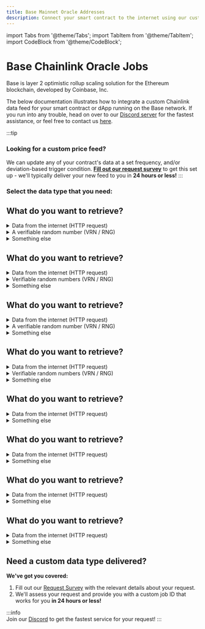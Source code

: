 ```yaml
---
title: Base Mainnet Oracle Addresses
description: Connect your smart contract to the internet using our customizable Chainlink oracle data feeds running on the Base (Coinbase) mainnet network.  
---
```


import Tabs from '@theme/Tabs';
import TabItem from '@theme/TabItem';
import CodeBlock from '@theme/CodeBlock';

# Base Chainlink Oracle Jobs

Base is layer 2 optimistic rollup scaling solution for the Ethereum blockchain, developed by Coinbase, Inc.

The below documentation illustrates how to integrate a custom Chainlink data feed for your smart contract or dApp running on the Base network. If you run into any trouble, head on over to our [Discord server](https://discord.gg/Xs6SjqVPUA) for the fastest assistance, or feel free to contact us [here](https://linkwellnodes.io/#contact-us "Contact LinkWell Nodes").

:::tip
### Looking for a custom price feed? 
We can update any of your contract's data at a set frequency, and/or deviation-based trigger condition. [**Fill out our request survey**](https://linkwellnodes.io/Getting-Started.html) to get this set up - we'll typically deliver your new feed to you in **24 hours or less!**
:::

### Select the data type that you need:

<Tabs groupId="dataType" queryString>
<TabItem value="Uint256"> 

<h2 class='datafeed-subtitle'>What do you want to retrieve?</h2>

<details><summary>Data from the internet (HTTP request)</summary>

## Retrieve a `uint256` from the internet

This **on-demand** job initiates an HTTP `GET`, `POST`, `PUT`, or `DELETE` request to the internet, optionally parses a JSON-based response body for a numeric value at the given path, multiplies this value by the given multiplier, and returns the resulting 256-bit unsigned integer (**uint256**) to your smart contract.

:::info 
This job writes a single **uint256** object to your contract, which can store any integer from `0` to `115792089237316195423570985008687907853269984665640564039457584007913129639935` (`(2 ^ 256) - 1`). 
:::

### Request metadata

| Oracle Address and Job ID | Fee |
|-------------------|----------|
| Please complete our [**request survey**](https://linkwellnodes.io/Getting-Started.html) to receive our mainnet **Addresses** and **Job IDs** | Please see our [pricing](/Pricing) page |


### Request parameters

This job requires the following parameters to be set within your contract's `request()` function:

| Parameter | Type | Value example | Description |
|-------------|-------------|------------------------------------------------|------------------------------------------------------------------------------------------------------------------------------------|
| **method** | `string` | 'POST' | The HTTP method to use in initiating your request for data (`GET`, `POST`, `PUT`, or `DELETE`). |
| **url** | `string` | 'https://myRequestURL.com/path?var1=abc&var2=xyz' | The URL to which to send your HTTP request for data. |
| **headers** | `string` | '["my-header-1", "header 1 value", "my-header-2", "header 2 value"]' | An array of headers to send with the HTTP request, represented as an even-numbered array of strings. If no headers are desired, you must pass an empty string (''). |
| **body** | `string` | 'My request body' | A body to send with the HTTP request (`POST`, `PUT` requests only). If no body is desired or applicable, you must pass an empty string (''). |
| **path** | `string` | 'data,0,val' | The [JSON Path](https://jsonpath.com/) at which to extract the result returned by the requested HTTP endpoint (JSON results only). To return the full result without parsing, you must pass an empty string (''). If the provided path cannot be found in the response, the request will not be fulfilled. |
| **multiplier** | `int256` | 10 ** 18 | The number by which to multiply the result returned to the contract. This is important, as Solidity cannot handle decimal objects. If no multiplication is desired, enter 1. If the result cannot be multiplied (ie, it is not a number), the request will not be fulfilled. |
| **contact** | `string` | 'derek_linkwellnodes.io' | Enter your Discord handle, email address, or other contact info here. This is important for allowing prompt communication from us regarding outages or other technical issues that we may notice with your request. If you prefer to stay anonymous, you must pass an empty string (''). |

### Try it for yourself

Add the following sample code to your **consumer contract**.

:::tip
For easy editing, you can also open our sample contract [directly in Remix](https://remix.ethereum.org/#activate=github&url=https://github.com/LinkWellNodes/Documentation/blob/main/docs/services/direct-request-jobs/mainnets/Base/uint256/uint256.sol).
:::

#### 1. Add the constructor:

The constructor specifies important information about the request destination. **Important**: This information varies by chain, oracle, and job: 

```sol reference
https://github.com/LinkWellNodes/Documentation/blob/main/docs/services/direct-request-jobs/mainnets/Base/uint256/uint256.sol#L17-L21
```

#### 2. Add your request function (example):
The `request()` function defines the request parameters and sends a request to the Chainlink oracle. For detailed information on each required parameter, reference the above '**Request parameters**' section:

```sol reference
https://github.com/LinkWellNodes/Documentation/blob/main/docs/services/direct-request-jobs/mainnets/Base/uint256/uint256.sol#L24-L44
```

#### 3. Retrieve the response (example):

```sol reference
https://github.com/LinkWellNodes/Documentation/blob/main/docs/services/direct-request-jobs/mainnets/Base/uint256/uint256.sol#L46-L54
```

### Need to send sensitive information?

:::danger 
Data entered into a smart contract is visible to the general public.
:::

If you need to send sensitive information along with your HTTP request (ie, an API key), you can instead store this information off-chain on our secure infrastructure. Please fill out our [Request Survey](https://linkwellnodes.io/Getting-Started.html) to get started, and specify within the notes that you'd like us to store your API key for you - once we receive your information, we'll provide you with a custom job ID that will send your sensitive data safely along with your request.

### Troubleshooting

Having trouble with your request? Check our [Chainlink Direct Requests FAQ](/knowledgebase/faq/Chainlink-Users#chainlink-direct-requests).

:::caution 
This job has a configured gas limit of **1,000,000** for writing your result on-chain. If your transaction isn't returning any value after more than 60 seconds of waiting, click the above '**Oracle Address**' for this job to see if any recent transaction(s) have failed due to an '**out of gas**' error. If so, you'll need to either A) Return a smaller response, B) Split your request into multiple oracle transactions, or C) Contact us to request a higher gas allowance for your specific use case (may result in higher data feed pricing). 
:::

### Still need more help?

Please reach out to us in [Discord](https://discord.gg/Xs6SjqVPUA) if you require additional assistance with this request.

### Simulating the above request logic

Let's walk through each step of the above **sample request**, to better understand how it all works together:

#### 1. **Send the HTTP request**:

The following `curl` command simulates the same HTTP request that our Chainlink node makes shortly after you trigger the `request()` function within your consumer contract:

```
curl 'https://min-api.cryptocompare.com/data/pricemulti?fsyms=BTC,ETH&tsyms=USD,EUR' \
 --request 'GET' \
 --header 'content-type: application/json' \
 --header 'set-cookie: sid=14A52'
```

#### 2. **Analyze the response**:

The following is a sample response body returned to our Chainlink node by the above HTTP request (abbreviated for clarity):

```
{
   "BTC":{
      "USD":30575.12,
      "EUR":27810.9
   },
   "ETH":{
      "USD":1875.87,
      "EUR":1706.29
   }
}
```

#### 3. **Apply the JSON path**:

After receiving the above sample response, our Chainlink node will attempt to filter the result by the provided `path` parameter value (`ETH,USD`). After applying the provided path, we get the following result:

```
1875.87
```

#### 4. **Apply the multiplier**:

After filtering the sample response by the provided JSON path, our Chainlink node will multiply the result by the provided `multiplier` parameter value (`10 ** 18`). After applying this multiplier, we get the following value, which is ultimately written to your smart contract as a `uint256` object by our Chainlink oracle:

```
1875870000000000000000
```

</details>

<details><summary>A verifiable random number (VRN / RNG)</summary>

## Retrieve a random `uint256` number

This **on-demand** job initiates an oracle request for a verifiable random number within the specified range, and returns the resulting 256-bit unsigned integer (**uint256**) to your smart contract.

**TIP**: Need to retrieve multiple random numbers at once? Check out our [**uint256[]**](?dataType=Uint256%5B%5D#retrieve-a-random-uint256-number-vrn) or [**int256[]**](?dataType=Int256%5B%5D#retrieve-a-random-uint256-number-vrn) jobs instead.

:::info 
This job writes a single **uint256** object to your contract, which can store any integer from `0` to `115792089237316195423570985008687907853269984665640564039457584007913129639935` (`(2 ^ 256) - 1`). 
:::

### Request metadata
You'll set the following attributes within your contract's constructor function ([see below](?dataType=Uint256#try-it-for-yourself)):

| Oracle Address and Job ID | Fee |
|-------------------|----------|
| Please complete our [**request survey**](https://linkwellnodes.io/Getting-Started.html) to receive our mainnet **Addresses** and **Job IDs** | Please see our [pricing](/Pricing) page |


### Request parameters

This job requires the following parameters to be set within your contract's `request()` function:

| Parameter | Type | Value example | Description |
|-------------|-------------|------------------------------------------------|------------------------------------------------------------------------------------------------------------------------------------|
| **minVal** | `int256` | 0 | The lower bound of the desired random number range (inclusive). |
| **maxVal** | `int256` | 500 | The upper bound of the desired random number range (inclusive). |
| **contact** | `string` | 'derek_linkwellnodes.io' | Enter your Discord handle, email address, or other contact info here. This is important for allowing prompt communication from us regarding outages or other technical issues that we may notice with your request. If you prefer to stay anonymous, you must pass an empty string (''). |

### Try it for yourself

Add the following sample code to your **consumer contract**. 

:::tip
For easy editing, you can also open our sample contract [directly in Remix](https://remix.ethereum.org/#activate=github&url=https://github.com/LinkWellNodes/Documentation/blob/main/docs/services/direct-request-jobs/mainnets/Base/uint256/vrn_uint256.sol).
:::

#### 1. Add the constructor:

The constructor specifies important information about the request destination. **Important**: This information varies by chain, oracle, and job: 

```sol reference
https://github.com/LinkWellNodes/Documentation/blob/main/docs/services/direct-request-jobs/mainnets/Base/uint256/vrn_uint256.sol#L33-L37
```

#### 2. Add your request function (example):
The `request()` function defines the request parameters and sends a request to the Chainlink oracle. For detailed information on each required parameter, reference the above '**Request parameters**' section:

```sol reference
https://github.com/LinkWellNodes/Documentation/blob/main/docs/services/direct-request-jobs/mainnets/Base/uint256/vrn_uint256.sol#L44-L61
```

#### 3. Retrieve the response (example):

```sol reference
https://github.com/LinkWellNodes/Documentation/blob/main/docs/services/direct-request-jobs/mainnets/Base/uint256/vrn_uint256.sol#L63-L95
```

### Need more help?

Please reach out to us in [Discord](https://discord.gg/Xs6SjqVPUA) if you require additional assistance with this request.

</details>

<details><summary>Something else</summary>

## Have a custom requirement?

**We've got you covered:**

1. Fill out our [Request Survey](https://linkwellnodes.io/Getting-Started.html) with the relevant details about your request. 
1. We'll assess your request and provide you with a custom job ID that works for you **in 24 hours or less!**

:::info  
Join our [Discord](https://discord.gg/Xs6SjqVPUA) to get the fastest service for your request!
:::

</details>

</TabItem>

<TabItem value="Uint256[]"> 

<h2 class='datafeed-subtitle'>What do you want to retrieve?</h2>

<details><summary>Data from the internet (HTTP request)</summary>

## Retrieve a `uint256[]` from the internet

This **on-demand** job initiates an HTTP `GET`, `POST`, `PUT`, or `DELETE` request to the internet, optionally parses a JSON-based response body for an array of numeric value at the given path, multiplies each element in the array by the given multiplier, and returns the resulting array of 256-bit unsigned integers (**uint256[]**) to your smart contract.

:::info 
This job writes a single **uint256[]** object to your contract, which can store an array of unsigned integers, each of whose values range from `0` to `115792089237316195423570985008687907853269984665640564039457584007913129639935` (`(2 ^ 256) - 1`). 
:::

### Request metadata

| Oracle Address and Job ID | Fee |
|-------------------|----------|
| Please complete our [**request survey**](https://linkwellnodes.io/Getting-Started.html) to receive our mainnet **Addresses** and **Job IDs** | Please see our [pricing](/Pricing) page |


### Request parameters

This job requires the following parameters to be set within your contract's `request()` function:

| Parameter | Type | Value example | Description |
|-------------|-------------|------------------------------------------------|------------------------------------------------------------------------------------------------------------------------------------|
| **method** | `string` | 'GET' | The HTTP method to use in initiating your request for data (`GET`, `POST`, `PUT`, or `DELETE`). |
| **url** | `string` | 'https://myRequestURL.com/path?var1=abc&var2=xyz' | The URL to which to send your HTTP request for data. |
| **headers** | `string` | '["my-header-1", "header 1 value", "my-header-2", "header 2 value"]' | An array of headers to send with the HTTP request, represented as an even-numbered array of strings. If no headers are desired, you must pass an empty string (''). |
| **body** | `string` | 'My request body' | A body to send with the HTTP request (`POST`, `PUT` requests only). If no body is desired or applicable, you must pass an empty string (''). |
| **path** | `string` | 'data,0,val;data,1,val;data,2,val' | A semicolon-delimited list of [JSON Paths](https://jsonpath.com/) at which to extract data from the result returned by the requested HTTP endpoint (JSON results only). If a single path is desired, enter the path without any semicolons. The target of this singular path must be an array of numbers. If multiple paths are specified, the target of each requested path must be a singular number. An array (`uint256[]`) will be returned containing the individual results of each path, with order preserved. If any of the provided path(s) cannot be found in the response, the request will not be fulfilled. To return the full result without any parsing (must be an array of numbers), you must pass an empty string (''). |
| **multiplier** | `int256` | 10 ** 18 | The number by which to multiply every element within the result array returned to the contract. This is important, as Solidity cannot handle decimal objects. If no multiplication is desired, enter 1. If the result cannot be multiplied (ie, all elements are not numbers), the request will not be fulfilled. |
| **contact** | `string` | 'derek_linkwellnodes.io' | Enter your Discord handle, email address, or other contact info here. This is important for allowing prompt communication from us regarding outages or other technical issues that we may notice with your request. If you prefer to stay anonymous, you must pass an empty string (''). |

### Try it for yourself

Add the following sample code to your **consumer contract**.

:::tip
For easy editing, you can also open our sample contract [directly in Remix](https://remix.ethereum.org/#activate=github&url=https://github.com/LinkWellNodes/Documentation/blob/main/docs/services/direct-request-jobs/mainnets/Base/uint256-array/uint256-array.sol).
:::

#### 1. Add the constructor:

The constructor specifies important information about the request destination. **Important**: This information varies by chain, oracle, and job: 

```sol reference
https://github.com/LinkWellNodes/Documentation/blob/main/docs/services/direct-request-jobs/mainnets/Base/uint256-array/uint256-array.sol#L17-L21
```

#### 2. Add your request function (example):
The `request()` function defines the request parameters and sends a request to the Chainlink oracle. For detailed information on each required parameter, reference the above '**Request parameters**' section:

```sol reference
https://github.com/LinkWellNodes/Documentation/blob/main/docs/services/direct-request-jobs/mainnets/Base/uint256-array/uint256-array.sol#L24-L44
```

#### 3. Retrieve the response (example):

```sol reference
https://github.com/LinkWellNodes/Documentation/blob/main/docs/services/direct-request-jobs/mainnets/Base/uint256-array/uint256-array.sol#L46-L54
```

### Need to send sensitive information?

:::danger 
Data entered into a smart contract is visible to the general public.
:::

If you need to send sensitive information along with your HTTP request (ie, an API key), you can instead store this information off-chain on our secure infrastructure. Please fill out our [Request Survey](https://linkwellnodes.io/Getting-Started.html) to get started, and specify within the notes that you'd like us to store your API key for you - once we receive your information, we'll provide you with a custom job ID that will send your sensitive data safely along with your request.

### Troubleshooting

Having trouble with your request? Check our [Chainlink Direct Requests FAQ](/knowledgebase/faq/Chainlink-Users#chainlink-direct-requests).

:::caution 
This job has a configured gas limit of **1,000,000** for writing your result on-chain. If your transaction isn't returning any value after more than 60 seconds of waiting, click the above '**Oracle Address**' for this job to see if any recent transaction(s) have failed due to an '**out of gas**' error. If so, you'll need to either A) Return a smaller response, B) Split your request into multiple oracle transactions, or C) Contact us to request a higher gas allowance for your specific use case (may result in higher data feed pricing). 
:::

### Still need more help?

Please reach out to us in [Discord](https://discord.gg/Xs6SjqVPUA) if you require additional assistance with this request.

### Simulating the above request logic

Let's walk through each step of the above **sample request**, to better understand how it all works together:

#### 1. **Send the HTTP request**:

The following `curl` command simulates the same HTTP request that our Chainlink node makes shortly after you trigger the `request()` function within your consumer contract:

```
curl "https://httpbin.org/post" \
 --request 'POST' \
 --header 'content-type: application/json' \
 --header 'set-cookie: sid=14A52' \
 --data '{"data":[[12.43,54.47,98.34],[89.99,34.21,85.65],[412.43,983.89,473.31]]}'
```

#### 2. **Analyze the response**:

The following is a sample response body returned to our Chainlink node by the above HTTP request (abbreviated for clarity):

```
{
   "json":{
      "data":[
         [
            12.43,
            54.47,
            98.34
         ],
         [
            89.99,
            34.21,
            85.65
         ],
         [
            412.43,
            983.89,
            473.31
         ]
      ]
   }
}
```

#### 3. **Apply the JSON path**:

After receiving the above sample response, our Chainlink node will attempt to filter the result by the provided `path` parameter value (`json,data,0,2;json,data,1,0;json,data,2,1`), which contains 3 separate (`;`-delimited) JSON paths. After applying the provided path parameter, we get the following array:

```
[98.34,89.99,412.43]
```

#### 4. **Apply the multiplier**:

After filtering the sample response by the provided JSON path, our Chainlink node will multiply every element in the result array by the provided `multiplier` parameter value (`10 ** 18`). After applying this multiplier, we get the following array, which is ultimately written to your smart contract as a `uint256[]` object by our Chainlink oracle:

```
[98340000000000000000,89990000000000000000,412430000000000000000]
```

</details>

<details><summary>Verifiable random numbers (VRN / RNG)</summary>

## Retrieve a `uint256[]` of random numbers

This **on-demand** job initiates an oracle request for an array of verifiable random numbers within the specified range, and returns the resulting array of 256-bit unsigned integers (**uint256[]**) to your smart contract.

**TIP**: Need to retrieve a single random number instead? Check out our [**uint256**](?dataType=Uint256#retrieve-a-random-uint256-number-vrn) or [**int256**](?dataType=Int256#retrieve-a-random-uint256-number-vrn) jobs instead.

:::info 
This job writes a single **uint256[]** object to your contract, which can store an array of unsigned integers, each of whose values range from `0` to `115792089237316195423570985008687907853269984665640564039457584007913129639935` (`(2 ^ 256) - 1`).
::: 

### Request metadata
You'll set the following attributes within your contract's constructor function ([see below](?dataType=Uint256#try-it-for-yourself)):

| Oracle Address and Job ID | Fee |
|-------------------|----------|
| Please complete our [**request survey**](https://linkwellnodes.io/Getting-Started.html) to receive our mainnet **Addresses** and **Job IDs** | Please see our [pricing](/Pricing) page |


### Request parameters

This job requires the following parameters to be set within your contract's `request()` function:

| Parameter | Type | Value example | Description |
|-------------|-------------|------------------------------------------------|------------------------------------------------------------------------------------------------------------------------------------|
| **minVal** | `int256` | 0 | The lower bound of the desired random number range (inclusive). |
| **maxVal** | `int256` | 500 | The upper bound of the desired random number range (inclusive). |
| **quantity** | `int256` | 5 | The number of random numbers to retrieve (ie, the `uint256[]` object length). |
| **contact** | `string` | 'derek_linkwellnodes.io' | Enter your Discord handle, email address, or other contact info here. This is important for allowing prompt communication from us regarding outages or other technical issues that we may notice with your request. If you prefer to stay anonymous, you must pass an empty string (''). |

### Try it for yourself

Add the following sample code to your **consumer contract**. 

:::tip
For easy editing, you can also open our sample contract [directly in Remix](https://remix.ethereum.org/#activate=github&url=https://github.com/LinkWellNodes/Documentation/blob/main/docs/services/direct-request-jobs/mainnets/Base/uint256-array/vrn_uint256-array.sol).
:::

#### 1. Add the constructor:

The constructor specifies important information about the request destination. **Important**: This information varies by chain, oracle, and job: 

```sol reference
https://github.com/LinkWellNodes/Documentation/blob/main/docs/services/direct-request-jobs/mainnets/Base/uint256-array/vrn_uint256-array.sol#L33-L37
```

#### 2. Add your request function (example):
The `request()` function defines the request parameters and sends a request to the Chainlink oracle. For detailed information on each required parameter, reference the above '**Request parameters**' section:

```sol reference
https://github.com/LinkWellNodes/Documentation/blob/main/docs/services/direct-request-jobs/mainnets/Base/uint256-array/vrn_uint256-array.sol#L45-L64
```

#### 3. Retrieve the response (example):

```sol reference
https://github.com/LinkWellNodes/Documentation/blob/main/docs/services/direct-request-jobs/mainnets/Base/uint256-array/vrn_uint256-array.sol#L66-L98
```

### Need more help?

Please reach out to us in [Discord](https://discord.gg/Xs6SjqVPUA) if you require additional assistance with this request.

</details>

<details><summary>Something else</summary>

## Have a custom requirement?

**We've got you covered:**

1. Fill out our [Request Survey](https://linkwellnodes.io/Getting-Started.html) with the relevant details about your request. 
1. We'll assess your request and provide you with a custom job ID that works for you **in 24 hours or less!**

:::info  
Join our [Discord](https://discord.gg/Xs6SjqVPUA) to get the fastest service for your request!
:::

</details>

</TabItem>

<TabItem value="Int256"> 

<h2 class='datafeed-subtitle'>What do you want to retrieve?</h2>

<details><summary>Data from the internet (HTTP request)</summary>

## Retrieve a `int256` from the internet

This **on-demand** job initiates an HTTP `GET`, `POST`, `PUT`, or `DELETE` request to the internet, optionally parses a JSON-based response body for a numeric value at the given path, multiplies this value by the given multiplier, and returns the resulting 256-bit signed integer (**int256**) to your smart contract.

:::info  
This job writes a single **int256** object to your contract, which can store any integer from `-2 ^ 255` to ` (2 ^ 255) - 1`. 
:::

### Request metadata

| Oracle Address and Job ID | Fee |
|-------------------|----------|
| Please complete our [**request survey**](https://linkwellnodes.io/Getting-Started.html) to receive our mainnet **Addresses** and **Job IDs** | Please see our [pricing](/Pricing) page |


### Request parameters

This job requires the following parameters to be set within your contract's `request()` function:

| Parameter | Type | Value example | Description |
|-------------|-------------|------------------------------------------------|------------------------------------------------------------------------------------------------------------------------------------|
| **method** | `string` | 'POST' | The HTTP method to use in initiating your request for data (`GET`, `POST`, `PUT`, or `DELETE`). |
| **url** | `string` | 'https://myRequestURL.com/path?var1=abc&var2=xyz' | The URL to which to send your HTTP request for data. |
| **headers** | `string` | '["my-header-1", "header 1 value", "my-header-2", "header 2 value"]' | An array of headers to send with the HTTP request, represented as an even-numbered array of strings. If no headers are desired, you must pass an empty string (''). |
| **body** | `string` | 'My request body' | A body to send with the HTTP request (`POST`, `PUT` requests only). If no body is desired or applicable, you must pass an empty string (''). |
| **path** | `string` | 'data,0,val' | The [JSON Path](https://jsonpath.com/) at which to extract the result returned by the requested HTTP endpoint (JSON results only). To return the full result without parsing, you must pass an empty string (''). If the provided path cannot be found in the response, the request will not be fulfilled. |
| **multiplier** | `int256` | 10 ** 18 | The number by which to multiply the result returned to the contract. This is important, as Solidity cannot handle decimal objects. If no multiplication is desired, enter 1. If the result cannot be multiplied (ie, it is not a number), the request will not be fulfilled. |
| **contact** | `string` | 'derek_linkwellnodes.io' | Enter your Discord handle, email address, or other contact info here. This is important for allowing prompt communication from us regarding outages or other technical issues that we may notice with your request. If you prefer to stay anonymous, you must pass an empty string (''). |

### Try it for yourself

Add the following sample code to your **consumer contract**.

:::tip
For easy editing, you can also open our sample contract [directly in Remix](https://remix.ethereum.org/#activate=github&url=https://github.com/LinkWellNodes/Documentation/blob/main/docs/services/direct-request-jobs/mainnets/Base/int256/int256.sol).
:::

#### 1. Add the constructor:

The constructor specifies important information about the request destination. **Important**: This information varies by chain, oracle, and job: 

```sol reference
https://github.com/LinkWellNodes/Documentation/blob/main/docs/services/direct-request-jobs/mainnets/Base/int256/int256.sol#L17-L21
```

#### 2. Add your request function (example):
The `request()` function defines the request parameters and sends a request to the Chainlink oracle. For detailed information on each required parameter, reference the above '**Request parameters**' section:

```sol reference
https://github.com/LinkWellNodes/Documentation/blob/main/docs/services/direct-request-jobs/mainnets/Base/int256/int256.sol#L24-L44
```

#### 3. Retrieve the response (example):

```sol reference
https://github.com/LinkWellNodes/Documentation/blob/main/docs/services/direct-request-jobs/mainnets/Base/int256/int256.sol#L46-L54
```

### Need to send sensitive information?

:::danger 
Data entered into a smart contract is visible to the general public.
:::

If you need to send sensitive information along with your HTTP request (ie, an API key), you can instead store this information off-chain on our secure infrastructure. Please fill out our [Request Survey](https://linkwellnodes.io/Getting-Started.html) to get started, and specify within the notes that you'd like us to store your API key for you - once we receive your information, we'll provide you with a custom job ID that will send your sensitive data safely along with your request.

### Troubleshooting

Having trouble with your request? Check our [Chainlink Direct Requests FAQ](/knowledgebase/faq/Chainlink-Users#chainlink-direct-requests).

:::caution 
This job has a configured gas limit of **1,000,000** for writing your result on-chain. If your transaction isn't returning any value after more than 60 seconds of waiting, click the above '**Oracle Address**' for this job to see if any recent transaction(s) have failed due to an '**out of gas**' error. If so, you'll need to either A) Return a smaller response, B) Split your request into multiple oracle transactions, or C) Contact us to request a higher gas allowance for your specific use case (may result in higher data feed pricing). 
:::

### Still need more help?

Please reach out to us in [Discord](https://discord.gg/Xs6SjqVPUA) if you require additional assistance with this request.

### Simulating the above request logic

Let's walk through each step of the above **sample request**, to better understand how it all works together:

#### 1. **Send the HTTP request**:

The following `curl` command simulates the same HTTP request that our Chainlink node makes shortly after you trigger the `request()` function within your consumer contract:

```
curl 'https://httpbin.org/post' \
 --request 'POST' \
 --header 'content-type: application/json' \
 --header 'set-cookie: sid=14A52' \
 --data '{"data":[[12.43,-54.47,98.34],[89.99,-34.21,-85.65],[-412.43,983.89,473.31]]}'
```

#### 2. **Analyze the response**:

The following is a sample response body returned to our Chainlink node by the above HTTP request (abbreviated for clarity):

```
{
   "json":{
      "data":[
         [
            12.43,
            -54.47,
            98.34
         ],
         [
            89.99,
            -34.21,
            -85.65
         ],
         [
            -412.43,
            983.89,
            473.31
         ]
      ]
   }
}
```

#### 3. **Apply the JSON path**:

After receiving the above sample response, our Chainlink node will attempt to filter the result by the provided `path` parameter value (`json,data,1,2`). After applying the provided path, we get the following result:

```
-85.65
```

#### 4. **Apply the multiplier**:

After filtering the sample response by the provided JSON path, our Chainlink node will multiply the result by the provided `multiplier` parameter value (`10 ** 18`). After applying this multiplier, we get the following value, which is ultimately written to your smart contract as a `int256` object by our Chainlink oracle:

```
-85650000000000000000
```

</details>

<details><summary>A verifiable random number (VRN / RNG)</summary>

## Retrieve a random `int256` number

This **on-demand** job initiates an oracle request for a verifiable random number within the specified range, and returns the resulting 256-bit signed integer (**int256**) to your smart contract.

**TIP**: Need to retrieve multiple random numbers at once? Check out our [**uint256[]**](?dataType=Uint256%5B%5D#retrieve-a-random-uint256-number-vrn) or [**int256[]**](?dataType=Int256%5B%5D#retrieve-a-random-uint256-number-vrn) jobs instead.

:::info 
This job writes a single **int256** object to your contract, which can store any integer from `-2 ^ 255` to ` (2 ^ 255) - 1`. 
:::

### Request metadata
You'll set the following attributes within your contract's constructor function ([see below](?dataType=Uint256#try-it-for-yourself)):

| Oracle Address and Job ID | Fee |
|-------------------|----------|
| Please complete our [**request survey**](https://linkwellnodes.io/Getting-Started.html) to receive our mainnet **Addresses** and **Job IDs** | Please see our [pricing](/Pricing) page |


### Request parameters

This job requires the following parameters to be set within your contract's `request()` function:

| Parameter | Type | Value example | Description |
|-------------|-------------|------------------------------------------------|------------------------------------------------------------------------------------------------------------------------------------|
| **minVal** | `int256` | -500 | The lower bound of the desired random number range (inclusive). |
| **maxVal** | `int256` | 500 | The upper bound of the desired random number range (inclusive). |
| **contact** | `string` | 'derek_linkwellnodes.io' | Enter your Discord handle, email address, or other contact info here. This is important for allowing prompt communication from us regarding outages or other technical issues that we may notice with your request. If you prefer to stay anonymous, you must pass an empty string (''). |

### Try it for yourself

Add the following sample code to your **consumer contract**. 

:::tip
For easy editing, you can also open our sample contract [directly in Remix](https://remix.ethereum.org/#activate=github&url=https://github.com/LinkWellNodes/Documentation/blob/main/docs/services/direct-request-jobs/mainnets/Base/int256/vrn_int256.sol).
:::

#### 1. Add the constructor:

The constructor specifies important information about the request destination. **Important**: This information varies by chain, oracle, and job: 

```sol reference
https://github.com/LinkWellNodes/Documentation/blob/main/docs/services/direct-request-jobs/mainnets/Base/int256/vrn_int256.sol#L33-L37
```

#### 2. Add your request function (example):
The `request()` function defines the request parameters and sends a request to the Chainlink oracle. For detailed information on each required parameter, reference the above '**Request parameters**' section:

```sol reference
https://github.com/LinkWellNodes/Documentation/blob/main/docs/services/direct-request-jobs/mainnets/Base/int256/vrn_int256.sol#L44-L61
```

#### 3. Retrieve the response (example):

```sol reference
https://github.com/LinkWellNodes/Documentation/blob/main/docs/services/direct-request-jobs/mainnets/Base/int256/vrn_int256.sol#L63-L95
```

### Need more help?

Please reach out to us in [Discord](https://discord.gg/Xs6SjqVPUA) if you require additional assistance with this request.

</details>

<details><summary>Something else</summary>

## Have a custom requirement?

**We've got you covered:**

1. Fill out our [Request Survey](https://linkwellnodes.io/Getting-Started.html) with the relevant details about your request. 
1. We'll assess your request and provide you with a custom job ID that works for you **in 24 hours or less!**

:::info  
Join our [Discord](https://discord.gg/Xs6SjqVPUA) to get the fastest service for your request!
:::

</details>

</TabItem>

<TabItem value="Int256[]">

<h2 class='datafeed-subtitle'>What do you want to retrieve?</h2>

<details><summary>Data from the internet (HTTP request)</summary>

## Retrieve a `int256[]` from the internet

This **on-demand** job initiates an HTTP `GET`, `POST`, `PUT`, or `DELETE` request to the internet, optionally parses a JSON-based response body for an array of numeric value at the given path, multiplies each element in the array by the given multiplier, and returns the resulting array of 256-bit signed integers (**int256[]**) to your smart contract.

:::info  
This job writes a single **int256[]** object to your contract, which can store an array of signed integers, each of whose values range from `-2 ^ 255` to ` (2 ^ 255) - 1`. 
:::

### Request metadata

| Oracle Address and Job ID | Fee |
|-------------------|----------|
| Please complete our [**request survey**](https://linkwellnodes.io/Getting-Started.html) to receive our mainnet **Addresses** and **Job IDs** | Please see our [pricing](/Pricing) page |


### Request parameters

This job requires the following parameters to be set within your contract's `request()` function:

| Parameter | Type | Value example | Description |
|-------------|-------------|------------------------------------------------|------------------------------------------------------------------------------------------------------------------------------------|
| **method** | `string` | 'GET' | The HTTP method to use in initiating your request for data (`GET`, `POST`, `PUT`, or `DELETE`). |
| **url** | `string` | 'https://myRequestURL.com/path?var1=abc&var2=xyz' | The URL to which to send your HTTP request for data. |
| **headers** | `string` | '["my-header-1", "header 1 value", "my-header-2", "header 2 value"]' | An array of headers to send with the HTTP request, represented as an even-numbered array of strings. If no headers are desired, you must pass an empty string (''). |
| **body** | `string` | 'My request body' | A body to send with the HTTP request (`POST`, `PUT` requests only). If no body is desired or applicable, you must pass an empty string (''). |
| **path** | `string` | 'data,0,val;data,1,val;data,2,val' | A semicolon-delimited list of [JSON Paths](https://jsonpath.com/) at which to extract data from the result returned by the requested HTTP endpoint (JSON results only). If a single path is desired, enter the path without any semicolons. The target of this singular path must be an array of numbers. If multiple paths are specified, the target of each requested path must be a singular number. An array (`int256[]`) will be returned containing the individual results of each path, with order preserved. If any of the provided path(s) cannot be found in the response, the request will not be fulfilled. To return the full result without any parsing (must be an array of numbers), you must pass an empty string (''). |
| **multiplier** | `int256` | 10 ** 18 | The number by which to multiply every element within the result array returned to the contract. This is important, as Solidity cannot handle decimal objects. If no multiplication is desired, enter 1. If the result cannot be multiplied (ie, all elements are not numbers), the request will not be fulfilled. |
| **contact** | `string` | 'derek_linkwellnodes.io' | Enter your Discord handle, email address, or other contact info here. This is important for allowing prompt communication from us regarding outages or other technical issues that we may notice with your request. If you prefer to stay anonymous, you must pass an empty string (''). |

### Try it for yourself

Add the following sample code to your **consumer contract**.

:::tip
For easy editing, you can also open our sample contract [directly in Remix](https://remix.ethereum.org/#activate=github&url=https://github.com/LinkWellNodes/Documentation/blob/main/docs/services/direct-request-jobs/mainnets/Base/int256-array/int256-array.sol).
:::

#### 1. Add the constructor:

The constructor specifies important information about the request destination. **Important**: This information varies by chain, oracle, and job: 

```sol reference
https://github.com/LinkWellNodes/Documentation/blob/main/docs/services/direct-request-jobs/mainnets/Base/int256-array/int256-array.sol#L17-L21
```

#### 2. Add your request function (example):
The `request()` function defines the request parameters and sends a request to the Chainlink oracle. For detailed information on each required parameter, reference the above '**Request parameters**' section:

```sol reference
https://github.com/LinkWellNodes/Documentation/blob/main/docs/services/direct-request-jobs/mainnets/Base/int256-array/int256-array.sol#L24-L44
```

#### 3. Retrieve the response (example):

```sol reference
https://github.com/LinkWellNodes/Documentation/blob/main/docs/services/direct-request-jobs/mainnets/Base/int256-array/int256-array.sol#L46-L54
```

### Need to send sensitive information?

:::danger 
Data entered into a smart contract is visible to the general public.
:::

If you need to send sensitive information along with your HTTP request (ie, an API key), you can instead store this information off-chain on our secure infrastructure. Please fill out our [Request Survey](https://linkwellnodes.io/Getting-Started.html) to get started, and specify within the notes that you'd like us to store your API key for you - once we receive your information, we'll provide you with a custom job ID that will send your sensitive data safely along with your request.

### Troubleshooting

Having trouble with your request? Check our [Chainlink Direct Requests FAQ](/knowledgebase/faq/Chainlink-Users#chainlink-direct-requests).

:::caution 
This job has a configured gas limit of **1,000,000** for writing your result on-chain. If your transaction isn't returning any value after more than 60 seconds of waiting, click the above '**Oracle Address**' for this job to see if any recent transaction(s) have failed due to an '**out of gas**' error. If so, you'll need to either A) Return a smaller response, B) Split your request into multiple oracle transactions, or C) Contact us to request a higher gas allowance for your specific use case (may result in higher data feed pricing). 
:::

### Still need more help?

Please reach out to us in [Discord](https://discord.gg/Xs6SjqVPUA) if you require additional assistance with this request.

### Simulating the above request logic

Let's walk through each step of the above **sample request**, to better understand how it all works together:

#### 1. **Send the HTTP request**:

The following `curl` command simulates the same HTTP request that our Chainlink node makes shortly after you trigger the `request()` function within your consumer contract:

```
curl "https://httpbin.org/post" \
 --request 'POST' \
 --header 'content-type: application/json' \
 --header 'set-cookie: sid=14A52' \
 --data '{"data":[[12.43,-54.47,98.34],[89.99,-34.21,-85.65],[-412.43,983.89,473.31]]}'
```

#### 2. **Analyze the response**:

The following is a sample response body returned to our Chainlink node by the above HTTP request (abbreviated for clarity):

```
{
   "json":{
      "data":[
         [
            12.43,
            -54.47,
            98.34
         ],
         [
            89.99,
            -34.21,
            -85.65
         ],
         [
            -412.43,
            983.89,
            473.31
         ]
      ]
   }
}
```

#### 3. **Apply the JSON path**:

After receiving the above sample response, our Chainlink node will attempt to filter the result by the provided `path` parameter value (`json,data,0,1;json,data,1,0;json,data,2,1`), which contains 3 separate (`;`-delimited) JSON paths. After applying the provided path parameter, we get the following result:

```
[-54.47,89.89,983.89]
```

#### 4. **Apply the multiplier**:

After filtering the sample response by the provided JSON path, our Chainlink node will multiply every element in the result array by the provided `multiplier` parameter value (`10 ** 18`). After applying this multiplier, we get the following array, which is ultimately written to your smart contract as a `int256[]` object by our Chainlink oracle:

```
[-54470000000000000000,89990000000000000000,983890000000000000000]
```

</details>

<details><summary>Verifiable random numbers (VRN / RNG)</summary>

## Retrieve a `int256[]` of random numbers

This **on-demand** job initiates an oracle request for an array of verifiable random numbers within the specified range, and returns the resulting array of 256-bit signed integers (**int256[]**) to your smart contract.

**TIP**: Need to retrieve a single random number instead? Check out our [**uint256**](?dataType=Uint256#retrieve-a-random-uint256-number-vrn) or [**int256**](?dataType=Int256#retrieve-a-random-uint256-number-vrn) jobs instead.

:::info  
This job writes a single **int256[]** object to your contract, which can store an array of signed integers, each of whose values range from `-2 ^ 255` to ` (2 ^ 255) - 1`. 
:::

### Request metadata
You'll set the following attributes within your contract's constructor function ([see below](?dataType=Uint256#try-it-for-yourself)):

| Oracle Address and Job ID | Fee |
|-------------------|----------|
| Please complete our [**request survey**](https://linkwellnodes.io/Getting-Started.html) to receive our mainnet **Addresses** and **Job IDs** | Please see our [pricing](/Pricing) page |


### Request parameters

This job requires the following parameters to be set within your contract's `request()` function:

| Parameter | Type | Value example | Description |
|-------------|-------------|------------------------------------------------|------------------------------------------------------------------------------------------------------------------------------------|
| **minVal** | `int256` | -500 | The lower bound of the desired random number range (inclusive). |
| **maxVal** | `int256` | 500 | The upper bound of the desired random number range (inclusive). |
| **quantity** | `int256` | 5 | The number of random numbers to retrieve (ie, the `int256[]` object length). |
| **contact** | `string` | 'derek_linkwellnodes.io' | Enter your Discord handle, email address, or other contact info here. This is important for allowing prompt communication from us regarding outages or other technical issues that we may notice with your request. If you prefer to stay anonymous, you must pass an empty string (''). |

### Try it for yourself

Add the following sample code to your **consumer contract**. 

:::tip
For easy editing, you can also open our sample contract [directly in Remix](https://remix.ethereum.org/#activate=github&url=https://github.com/LinkWellNodes/Documentation/blob/main/docs/services/direct-request-jobs/mainnets/Base/int256-array/vrn_int256-array.sol).
:::

#### 1. Add the constructor:

The constructor specifies important information about the request destination. **Important**: This information varies by chain, oracle, and job: 

```sol reference
https://github.com/LinkWellNodes/Documentation/blob/main/docs/services/direct-request-jobs/mainnets/Base/int256-array/vrn_int256-array.sol#L33-L37
```

#### 2. Add your request function (example):
The `request()` function defines the request parameters and sends a request to the Chainlink oracle. For detailed information on each required parameter, reference the above '**Request parameters**' section:

```sol reference
https://github.com/LinkWellNodes/Documentation/blob/main/docs/services/direct-request-jobs/mainnets/Base/int256-array/vrn_int256-array.sol#L45-L64
```

#### 3. Retrieve the response (example):

```sol reference
https://github.com/LinkWellNodes/Documentation/blob/main/docs/services/direct-request-jobs/mainnets/Base/int256-array/vrn_int256-array.sol#L66-L98
```

### Need more help?

Please reach out to us in [Discord](https://discord.gg/Xs6SjqVPUA) if you require additional assistance with this request.

</details>

<details><summary>Something else</summary>

## Have a custom requirement?

**We've got you covered:**

1. Fill out our [Request Survey](https://linkwellnodes.io/Getting-Started.html) with the relevant details about your request. 
1. We'll assess your request and provide you with a custom job ID that works for you **in 24 hours or less!**

:::info  
Join our [Discord](https://discord.gg/Xs6SjqVPUA) to get the fastest service for your request!
:::

</details>

</TabItem>

<TabItem value="Bool">

<h2 class='datafeed-subtitle'>What do you want to retrieve?</h2>

<details><summary>Data from the internet (HTTP request)</summary>

## Retrieve a `bool` from the internet

This **on-demand** job initiates an HTTP `GET`, `POST`, `PUT`, or `DELETE` request to the internet, optionally parses a JSON-based response body for a boolean value at the given path, and returns the resulting object (**bool**) to your smart contract.

:::info  
This job writes a single **bool** object to your contract, which can store a `true` or `false` value. 
:::

### Request metadata

| Oracle Address and Job ID | Fee |
|-------------------|----------|
| Please complete our [**request survey**](https://linkwellnodes.io/Getting-Started.html) to receive our mainnet **Addresses** and **Job IDs** | Please see our [pricing](/Pricing) page |


### Request parameters

This job requires the following parameters to be set within your contract's `request()` function:

| Parameter | Type | Value example | Description |
|-------------|-------------|------------------------------------------------|------------------------------------------------------------------------------------------------------------------------------------|
| **method** | `string` | 'GET' | The HTTP method to use in initiating your request for data (`GET`, `POST`, `PUT`, or `DELETE`). |
| **url** | `string` | 'https://myRequestURL.com/path?var1=abc&var2=xyz' | The URL to which to send your HTTP request for data. |
| **headers** | `string` | '["my-header-1", "header 1 value", "my-header-2", "header 2 value"]' | An array of headers to send with the HTTP request, represented as an even-numbered array of strings. If no headers are desired, you must pass an empty string (''). |
| **body** | `string` | 'My request body' | A body to send with the HTTP request (`POST`, `PUT` requests only). If no body is desired or applicable, you must pass an empty string (''). |
| **path** | `string` | 'data,0,val' | The [JSON Path](https://jsonpath.com/) at which to extract the result returned by the requested HTTP endpoint (JSON results only). To return the full result without parsing, you must pass an empty string (''). If the provided path cannot be found in the response, the request will not be fulfilled. |
| **contact** | `string` | 'derek_linkwellnodes.io' | Enter your Discord handle, email address, or other contact info here. This is important for allowing prompt communication from us regarding outages or other technical issues that we may notice with your request. If you prefer to stay anonymous, you must pass an empty string (''). |

### Try it for yourself

Add the following sample code to your **consumer contract**.

:::tip
For easy editing, you can also open our sample contract [directly in Remix](https://remix.ethereum.org/#activate=github&url=https://github.com/LinkWellNodes/Documentation/blob/main/docs/services/direct-request-jobs/mainnets/Base/bool/bool.sol).
:::

#### 1. Add the constructor:

The constructor specifies important information about the request destination. **Important**: This information varies by chain, oracle, and job: 

```sol reference
https://github.com/LinkWellNodes/Documentation/blob/main/docs/services/direct-request-jobs/mainnets/Base/bool/bool.sol#L17-L21
```

#### 2. Add your request function (example):
The `request()` function defines the request parameters and sends a request to the Chainlink oracle. For detailed information on each required parameter, reference the above '**Request parameters**' section:

```sol reference
https://github.com/LinkWellNodes/Documentation/blob/main/docs/services/direct-request-jobs/mainnets/Base/bool/bool.sol#L24-L43
```

#### 3. Retrieve the response (example):

```sol reference
https://github.com/LinkWellNodes/Documentation/blob/main/docs/services/direct-request-jobs/mainnets/Base/bool/bool.sol#L45-L53
```

### Need to send sensitive information?

:::danger 
Data entered into a smart contract is visible to the general public.
:::

If you need to send sensitive information along with your HTTP request (ie, an API key), you can instead store this information off-chain on our secure infrastructure. Please fill out our [Request Survey](https://linkwellnodes.io/Getting-Started.html) to get started, and specify within the notes that you'd like us to store your API key for you - once we receive your information, we'll provide you with a custom job ID that will send your sensitive data safely along with your request.

### Troubleshooting

Having trouble with your request? Check our [Chainlink Direct Requests FAQ](/knowledgebase/faq/Chainlink-Users#chainlink-direct-requests).

:::caution 
This job has a configured gas limit of **1,000,000** for writing your result on-chain. If your transaction isn't returning any value after more than 60 seconds of waiting, click the above '**Oracle Address**' for this job to see if any recent transaction(s) have failed due to an '**out of gas**' error. If so, you'll need to either A) Return a smaller response, B) Split your request into multiple oracle transactions, or C) Contact us to request a higher gas allowance for your specific use case (may result in higher data feed pricing). 
:::

### Still need more help?

Please reach out to us in [Discord](https://discord.gg/Xs6SjqVPUA) if you require additional assistance with this request.

### Simulating the above request logic

Let's walk through each step of the above **sample request**, to better understand how it all works together:

#### 1. **Send the HTTP request**:

The following `curl` command simulates the same HTTP request that our Chainlink node makes shortly after you trigger the `request()` function within your consumer contract:

```
curl 'https://httpbin.org/post' \
 --request 'POST' \
 --header 'content-type: application/json' \
 --header 'set-cookie: sid=14A52' \
 --data '{"data":[{"coin":"BTC","isActive":false},{"coin":"ETH","isActive":false},{"coin":"LINK","isActive":true}]}'
```

#### 2. **Analyze the response**:

The following is a sample response body returned to our Chainlink node by the above HTTP request (abbreviated for clarity):

```
{
   "json":{
      "data":[
         {
            "coin":"BTC",
            "isActive":false
         },
         {
            "coin":"ETH",
            "isActive":false
         },
         {
            "coin":"LINK",
            "isActive":true
         }
      ]
   }
}
```

#### 3. **Apply the JSON path**:

After receiving the above sample response, our Chainlink node will attempt to filter the result by the provided `path` parameter value (`json,data,2,isActive`). After applying the provided path, we get the following result, which is ultimately written to your smart contract as a `bool` object by our Chainlink oracle:

```
true
```

</details>

<details><summary>Something else</summary>

## Have a custom requirement?

**We've got you covered:**

1. Fill out our [Request Survey](https://linkwellnodes.io/Getting-Started.html) with the relevant details about your request. 
1. We'll assess your request and provide you with a custom job ID that works for you **in 24 hours or less!**

:::info
Join our [Discord](https://discord.gg/Xs6SjqVPUA) to get the fastest service for your request!
:::

</details>

</TabItem>

<TabItem value="Bool[]">

<h2 class='datafeed-subtitle'>What do you want to retrieve?</h2>

<details><summary>Data from the internet (HTTP request)</summary>

## Retrieve a `bool[]` from the internet

This **on-demand** job initiates an HTTP `GET`, `POST`, `PUT`, or `DELETE` request to the internet, optionally parses a JSON-based response body for an array of boolean values at the given path, and returns the resulting array of booleans (**bool[]**) to your smart contract.

:::info  
This job writes a single **bool[]** object to your contract, which can store an array of `true` or `false` values. 
:::

### Request metadata

| Oracle Address and Job ID | Fee |
|-------------------|----------|
| Please complete our [**request survey**](https://linkwellnodes.io/Getting-Started.html) to receive our mainnet **Addresses** and **Job IDs** | Please see our [pricing](/Pricing) page |


### Request parameters

This job requires the following parameters to be set within your contract's `request()` function:

| Parameter | Type | Value example | Description |
|-------------|-------------|------------------------------------------------|------------------------------------------------------------------------------------------------------------------------------------|
| **method** | `string` | 'GET' | The HTTP method to use in initiating your request for data (`GET`, `POST`, `PUT`, or `DELETE`). |
| **url** | `string` | 'https://myRequestURL.com/path?var1=abc&var2=xyz' | The URL to which to send your HTTP request for data. |
| **headers** | `string` | '["my-header-1", "header 1 value", "my-header-2", "header 2 value"]' | An array of headers to send with the HTTP request, represented as an even-numbered array of strings. If no headers are desired, you must pass an empty string (''). |
| **body** | `string` | 'My request body' | A body to send with the HTTP request (`POST`, `PUT` requests only). If no body is desired or applicable, you must pass an empty string (''). |
| **path** | `string` | 'data,0,val;data,1,val;data,2,val' | A semicolon-delimited list of [JSON Paths](https://jsonpath.com/) at which to extract data from the result returned by the requested HTTP endpoint (JSON results only). If a single path is desired, enter the path without any semicolons. The target of this singular path must be an array of boolean values (`true` or `false`). If multiple paths are specified, the target of each requested path must be a singular boolean value. An array (`bool[]`) will be returned containing the individual results of each path, with order preserved. If any of the provided path(s) cannot be found in the response, the request will not be fulfilled. To return the full result without any parsing (must be an array of boolean values), you must pass an empty string (''). |
| **contact** | `string` | 'derek_linkwellnodes.io' | Enter your Discord handle, email address, or other contact info here. This is important for allowing prompt communication from us regarding outages or other technical issues that we may notice with your request. If you prefer to stay anonymous, you must pass an empty string (''). |

### Try it for yourself

Add the following sample code to your **consumer contract**.

:::tip
For easy editing, you can also open our sample contract [directly in Remix](https://remix.ethereum.org/#activate=github&url=https://github.com/LinkWellNodes/Documentation/blob/main/docs/services/direct-request-jobs/mainnets/Base/bool-array/bool-array.sol).
:::

#### 1. Add the constructor:

The constructor specifies important information about the request destination. **Important**: This information varies by chain, oracle, and job: 

```sol reference
https://github.com/LinkWellNodes/Documentation/blob/main/docs/services/direct-request-jobs/mainnets/Base/bool-array/bool-array.sol#L17-L21
```

#### 2. Add your request function (example):
The `request()` function defines the request parameters and sends a request to the Chainlink oracle. For detailed information on each required parameter, reference the above '**Request parameters**' section:

```sol reference
https://github.com/LinkWellNodes/Documentation/blob/main/docs/services/direct-request-jobs/mainnets/Base/bool-array/bool-array.sol#L24-L43
```

#### 3. Retrieve the response (example):

```sol reference
https://github.com/LinkWellNodes/Documentation/blob/main/docs/services/direct-request-jobs/mainnets/Base/bool-array/bool-array.sol#L45-L53
```

### Need to send sensitive information?

:::danger 
Data entered into a smart contract is visible to the general public.
:::

If you need to send sensitive information along with your HTTP request (ie, an API key), you can instead store this information off-chain on our secure infrastructure. Please fill out our [Request Survey](https://linkwellnodes.io/Getting-Started.html) to get started, and specify within the notes that you'd like us to store your API key for you - once we receive your information, we'll provide you with a custom job ID that will send your sensitive data safely along with your request.

### Troubleshooting

Having trouble with your request? Check our [Chainlink Direct Requests FAQ](/knowledgebase/faq/Chainlink-Users#chainlink-direct-requests).

:::caution 
This job has a configured gas limit of **1,000,000** for writing your result on-chain. If your transaction isn't returning any value after more than 60 seconds of waiting, click the above '**Oracle Address**' for this job to see if any recent transaction(s) have failed due to an '**out of gas**' error. If so, you'll need to either A) Return a smaller response, B) Split your request into multiple oracle transactions, or C) Contact us to request a higher gas allowance for your specific use case (may result in higher data feed pricing). 
:::

### Still need more help?

Please reach out to us in [Discord](https://discord.gg/Xs6SjqVPUA) if you require additional assistance with this request.

### Simulating the above request logic

Let's walk through each step of the above **sample request**, to better understand how it all works together:

#### 1. **Send the HTTP request**:

The following `curl` command simulates the same HTTP request that our Chainlink node makes shortly after you trigger the `request()` function within your consumer contract:

```
curl "https://httpbin.org/post" \
 --request 'POST' \
 --header 'content-type: application/json' \
 --header 'set-cookie: sid=14A52' \
 req._add('body', '{"data":[[false,false,true],[false,true,true],[true,false,true]]}');
```

#### 2. **Analyze the response**:

The following is a sample response body returned to our Chainlink node by the above HTTP request (abbreviated for clarity):

```
{
   "json":{
      "data":[
         [
            false,
            false,
            true
         ],
         [
            false,
            true,
            true
         ],
         [
            true,
            false,
            true
         ]
      ]
   }
}
```

#### 3. **Apply the JSON path**:

After receiving the above sample response, our Chainlink node will attempt to filter the result by the provided `path` parameter value (`json,data,0,2;json,data,1,0;json,data,2,1`), which contains 3 separate (`;`-delimited) JSON paths. After applying the provided path parameter, we get the following array, which is ultimately written to your smart contract as a `bool[]` object by our Chainlink oracle:

```
[true,false,false]
```

</details>

<details><summary>Something else</summary>

## Have a custom requirement?

**We've got you covered:**

1. Fill out our [Request Survey](https://linkwellnodes.io/Getting-Started.html) with the relevant details about your request. 
1. We'll assess your request and provide you with a custom job ID that works for you **in 24 hours or less!**

:::info
Join our [Discord](https://discord.gg/Xs6SjqVPUA) to get the fastest service for your request!
:::

</details>

</TabItem>

<TabItem value="String (Bytes)">

<h2 class='datafeed-subtitle'>What do you want to retrieve?</h2>

<details><summary>Data from the internet (HTTP request)</summary>

## Retrieve a `string` (`bytes`) from the internet

This **on-demand** job initiates an HTTP `GET`, `POST`, `PUT`, or `DELETE` request to the internet, optionally parses a JSON-based response body for a value at the given path, and returns the resulting dynamic bytes array (**bytes**) - which can also be represented as a **string** - to your consumer contract.

:::info 
This job writes a single **bytes** object to your contract, which can readily be converted into a **string** value. 
:::

### Request metadata

| Oracle Address and Job ID | Fee |
|-------------------|----------|
| Please complete our [**request survey**](https://linkwellnodes.io/Getting-Started.html) to receive our mainnet **Addresses** and **Job IDs** | Please see our [pricing](/Pricing) page |


### Request parameters

This job requires the following parameters to be set within your contract's `request()` function:

| Parameter | Type | Value example | Description |
|-------------|-------------|------------------------------------------------|------------------------------------------------------------------------------------------------------------------------------------|
| **method** | `string` | 'POST' | The HTTP method to use in initiating your request for data (`GET`, `POST`, `PUT`, or `DELETE`). |
| **url** | `string` | 'https://myRequestURL.com/path?var1=abc&var2=xyz' | The URL to which to send your HTTP request for data. |
| **headers** | `string` | '["my-header-1", "header 1 value", "my-header-2", "header 2 value"]' | An array of headers to send with the HTTP request, represented as an even-numbered array of strings. If no headers are desired, you must pass an empty string (''). |
| **body** | `string` | 'My request body' | A body to send with the HTTP request (`POST`, `PUT` requests only). If no body is desired or applicable, you must pass an empty string (''). |
| **path** | `string` | 'data,0,val' | The [JSON Path](https://jsonpath.com/) at which to extract the result returned by the requested HTTP endpoint (JSON results only). To return the full result without parsing, you must pass an empty string (''). If the provided path cannot be found in the response, the request will not be fulfilled. |
| **contact** | `string` | 'derek_linkwellnodes.io' | Enter your Discord handle, email address, or other contact info here. This is important for allowing prompt communication from us regarding outages or other technical issues that we may notice with your request. If you prefer to stay anonymous, you must pass an empty string (''). |

### Try it for yourself

Add the following sample code to your **consumer contract**.

:::tip
For easy editing, you can also open our sample contract [directly in Remix](https://remix.ethereum.org/#activate=github&url=https://github.com/LinkWellNodes/Documentation/blob/main/docs/services/direct-request-jobs/mainnets/Base/string-bytes/string-bytes.sol).
:::

#### 1. Add the constructor:

The constructor specifies important information about the request destination. **Important**: This information varies by chain, oracle, and job: 

```sol reference
https://github.com/LinkWellNodes/Documentation/blob/main/docs/services/direct-request-jobs/mainnets/Base/string-bytes/string-bytes.sol#L17-L21
```

#### 2. Add your request function (example):
The `request()` function defines the request parameters and sends a request to the Chainlink oracle. For detailed information on each required parameter, reference the above '**Request parameters**' section:

```sol reference
https://github.com/LinkWellNodes/Documentation/blob/main/docs/services/direct-request-jobs/mainnets/Base/string-bytes/string-bytes.sol#L24-L43
```

#### 3. Retrieve the response (example):

```sol reference
https://github.com/LinkWellNodes/Documentation/blob/main/docs/services/direct-request-jobs/mainnets/Base/string-bytes/string-bytes.sol#L45-L58
```

### Need to send sensitive information?

:::danger 
Data entered into a smart contract is visible to the general public.
:::

If you need to send sensitive information along with your HTTP request (ie, an API key), you can instead store this information off-chain on our secure infrastructure. Please fill out our [Request Survey](https://linkwellnodes.io/Getting-Started.html) to get started, and specify within the notes that you'd like us to store your API key for you - once we receive your information, we'll provide you with a custom job ID that will send your sensitive data safely along with your request.

### Troubleshooting

Having trouble with your request? Check our [Chainlink Direct Requests FAQ](/knowledgebase/faq/Chainlink-Users#chainlink-direct-requests).

:::caution 
This job has a configured gas limit of **1,000,000** for writing your result on-chain. If your transaction isn't returning any value after more than 60 seconds of waiting, click the above '**Oracle Address**' for this job to see if any recent transaction(s) have failed due to an '**out of gas**' error. If so, you'll need to either A) Return a smaller response, B) Split your request into multiple oracle transactions, or C) Contact us to request a higher gas allowance for your specific use case (may result in higher data feed pricing).  
::: 

### Still need more help?

Please reach out to us in [Discord](https://discord.gg/Xs6SjqVPUA) if you require additional assistance with this request.

### Simulating the above request logic

Let's walk through each step of the above **sample request**, to better understand how it all works together:

#### 1. **Send the HTTP request**:

The following `curl` command simulates the same HTTP request that our Chainlink node makes shortly after you trigger the `request()` function within your consumer contract:

```
curl 'https://httpbin.org/post' \
 --request 'POST' \
 --header 'content-type: application/json' \
 --header 'set-cookie: sid=14A52' \
 --data '{"data":[{"id":1,"name":"Bitcoin","price":20194.52},{"id":2,"name":"Ethereum","price":1850.46},{"id":3,"name":"Chainlink","price":18.36}]}'
```

#### 2. **Analyze the response**:

The following is a sample response body returned to our Chainlink node by the above HTTP request (abbreviated for clarity):

```
{
   "json":{
      "data":[
         {
            "id":1,
            "name":"Bitcoin",
            "price":20194.52
         },
         {
            "id":2,
            "name":"Ethereum",
            "price":1850.46
         },
         {
            "id":3,
            "name":"Chainlink",
            "price":18.36
         }
      ]
   }
}
```

#### 3. **Apply the JSON path**:

After receiving the above sample response, our Chainlink node will attempt to filter the result by the provided `path` parameter value (`json,data,0,name`). After applying the provided path, we get the following result, which is ultimately written to your smart contract as a `bytes` object (which can also be represented as a `string` object) by our Chainlink oracle:

```
"Bitcoin"
```

:::info  
Note that the double-quotes will not be present when retrieving the above response as a `string` object within your smart contract.
:::

</details>

<details><summary>Something else</summary>

## Have a custom requirement?

**We've got you covered:**

1. Fill out our [Request Survey](https://linkwellnodes.io/Getting-Started.html) with the relevant details about your request. 
1. We'll assess your request and provide you with a custom job ID that works for you **in 24 hours or less!**

:::info
Join our [Discord](https://discord.gg/Xs6SjqVPUA) to get the fastest service for your request!
:::

</details>

</TabItem>

<TabItem value="String[] (Bytes[])">

<h2 class='datafeed-subtitle'>What do you want to retrieve?</h2>

<details><summary>Data from the internet (HTTP request)</summary>

## Retrieve a `string[]` (`bytes[]`) from the internet

This **on-demand** job initiates an HTTP `GET`, `POST`, `PUT`, or `DELETE` request to the internet, optionally parses a JSON-based response body for a value at the given path, and returns the resulting array of dynamic bytes arrays (**bytes[]**) - which can also be represented as a **string[]** - to your consumer contract.

:::info  
This job writes a single **bytes[]** object to your contract, which can readily be converted into a **string[]** value.
::: 

### Request metadata

| Oracle Address and Job ID | Fee |
|-------------------|----------|
| Please complete our [**request survey**](https://linkwellnodes.io/Getting-Started.html) to receive our mainnet **Addresses** and **Job IDs** | Please see our [pricing](/Pricing) page |


### Request parameters

This job requires the following parameters to be set within your contract's `request()` function:

| Parameter | Type | Value example | Description |
|-------------|-------------|------------------------------------------------|------------------------------------------------------------------------------------------------------------------------------------|
| **method** | `string` | 'POST' | The HTTP method to use in initiating your request for data (`GET`, `POST`, `PUT`, or `DELETE`). |
| **url** | `string` | 'https://myRequestURL.com/path?var1=abc&var2=xyz' | The URL to which to send your HTTP request for data. |
| **headers** | `string` | '["my-header-1", "header 1 value", "my-header-2", "header 2 value"]' | An array of headers to send with the HTTP request, represented as an even-numbered array of strings. If no headers are desired, you must pass an empty string (''). |
| **body** | `string` | 'My request body' | A body to send with the HTTP request (`POST`, `PUT` requests only). If no body is desired or applicable, you must pass an empty string (''). |
| **path** | `string` | 'data,0,val;data,1,val;data,2,val' | A semicolon-delimited list of [JSON Paths](https://jsonpath.com/) at which to extract data from the result returned by the requested HTTP endpoint (JSON results only). If a single path is desired, enter the path without any semicolons. If multiple paths are specified, an array (`bytes[]`) will be returned containing result of each requested path, with order preserved. If any of the provided path(s) cannot be found in the response, the request will not be fulfilled. To return the full result without any parsing (must be an array), you must pass an empty string (''). |
| **contact** | `string` | 'derek_linkwellnodes.io' | Enter your Discord handle, email address, or other contact info here. This is important for allowing prompt communication from us regarding outages or other technical issues that we may notice with your request. If you prefer to stay anonymous, you must pass an empty string (''). |

### Try it for yourself

Add the following sample code to your **consumer contract**.

:::tip
For easy editing, you can also open our sample contract [directly in Remix](https://remix.ethereum.org/#activate=github&url=https://github.com/LinkWellNodes/Documentation/blob/main/docs/services/direct-request-jobs/mainnets/Base/string-bytes-array/string-bytes-array.sol).
:::

#### 1. Add the constructor:

The constructor specifies important information about the request destination. **Important**: This information varies by chain, oracle, and job: 

```sol reference
https://github.com/LinkWellNodes/Documentation/blob/main/docs/services/direct-request-jobs/mainnets/Base/string-bytes-array/string-bytes-array.sol#L17-L21
```

#### 2. Add your request function (example):
The `request()` function defines the request parameters and sends a request to the Chainlink oracle. For detailed information on each required parameter, reference the above '**Request parameters**' section:

```sol reference
https://github.com/LinkWellNodes/Documentation/blob/main/docs/services/direct-request-jobs/mainnets/Base/string-bytes-array/string-bytes-array.sol#L24-L43
```

#### 3. Retrieve the response (example):

```sol reference
https://github.com/LinkWellNodes/Documentation/blob/main/docs/services/direct-request-jobs/mainnets/Base/string-bytes-array/string-bytes-array.sol#L45-L58
```

### Need to send sensitive information?

:::danger 
Data entered into a smart contract is visible to the general public.
:::

If you need to send sensitive information along with your HTTP request (ie, an API key), you can instead store this information off-chain on our secure infrastructure. Please fill out our [Request Survey](https://linkwellnodes.io/Getting-Started.html) to get started, and specify within the notes that you'd like us to store your API key for you - once we receive your information, we'll provide you with a custom job ID that will send your sensitive data safely along with your request.

### Troubleshooting

Having trouble with your request? Check our [Chainlink Direct Requests FAQ](/knowledgebase/faq/Chainlink-Users#chainlink-direct-requests).

:::caution 
This job has a configured gas limit of **1,000,000** for writing your result on-chain. If your transaction isn't returning any value after more than 60 seconds of waiting, click the above '**Oracle Address**' for this job to see if any recent transaction(s) have failed due to an '**out of gas**' error. If so, you'll need to either A) Return a smaller response, B) Split your request into multiple oracle transactions, or C) Contact us to request a higher gas allowance for your specific use case (may result in higher data feed pricing).   
:::

### Still need more help?

Please reach out to us in [Discord](https://discord.gg/Xs6SjqVPUA) if you require additional assistance with this request.

### Simulating the above request logic

Let's walk through each step of the above **sample request**, to better understand how it all works together:

#### 1. **Send the HTTP request**:

The following `curl` command simulates the same HTTP request that our Chainlink node makes shortly after you trigger the `request()` function within your consumer contract:

```
curl "https://httpbin.org/post" \
 --request 'POST' \
 --header 'content-type: application/json' \
 --header 'set-cookie: sid=14A52' \
 --data '{"data":[["Coinbase","Binance","Kraken"],["Huobi","Crypto.com","KuCoin"],["Yobit","Gemini","OKX"]]}'
```

#### 2. **Analyze the response**:

The following is a sample response body returned to our Chainlink node by the above HTTP request (abbreviated for clarity):

```
{
   "json":{
      "data":[
         [
            "Coinbase",
            "Binance",
            "Kraken"
         ],
         [
            "Huobi",
            "Crypto.com",
            "KuCoin"
         ],
         [
            "Yobit",
            "Gemini",
            "OKX"
         ]
      ]
   }
}
```

#### 3. **Apply the JSON path**:

After receiving the above sample response, our Chainlink node will attempt to filter the result by the provided `path` parameter value (`json,data,0,2;json,data,1,0;json,data,2,1`), which contains 3 separate (`;`-delimited) JSON paths. After applying the provided path parameter, we get the following array, which is ultimately written to your smart contract as a `bytes[]` object (which can also be represented as a `string[]`) object by our Chainlink oracle:

```
["Kraken","Huobi","Gemini"]
```

:::info  
Note that the double-quotes will not be present when retrieving any of the above array elements as a `string` within your smart contract. 
:::

</details>

<details><summary>Something else</summary>

## Have a custom requirement?

**We've got you covered:**

1. Fill out our [Request Survey](https://linkwellnodes.io/Getting-Started.html) with the relevant details about your request. 
1. We'll assess your request and provide you with a custom job ID that works for you **in 24 hours or less!**

:::info
Join our [Discord](https://discord.gg/Xs6SjqVPUA) to get the fastest service for your request!
:::

</details>

</TabItem>

<TabItem value="Other...">

## Need a custom data type delivered?

**We've got you covered:**

1. Fill out our [Request Survey](https://linkwellnodes.io/Getting-Started.html) with the relevant details about your request. 
1. We'll assess your request and provide you with a custom job ID that works for you **in 24 hours or less!**

:::info  
Join our [Discord](https://discord.gg/Xs6SjqVPUA) to get the fastest service for your request!
:::

</TabItem>
</Tabs>